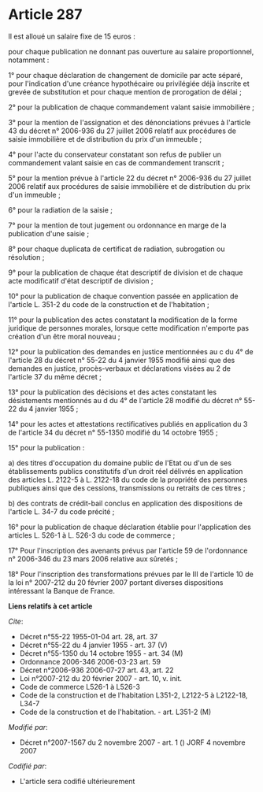 # Article 287

Il est alloué un salaire fixe de 15 euros :

pour chaque publication ne donnant pas ouverture au salaire proportionnel, notamment :

1° pour chaque déclaration de changement de domicile par acte séparé, pour l'indication d'une créance hypothécaire ou
privilégiée déjà inscrite et grevée de substitution et pour chaque mention de prorogation de délai ;

2° pour la publication de chaque commandement valant saisie immobilière ;

3° pour la mention de l'assignation et des dénonciations prévues à l'article 43 du décret n° 2006-936 du 27 juillet 2006
relatif aux procédures de saisie immobilière et de distribution du prix d'un immeuble ;

4° pour l'acte du conservateur constatant son refus de publier un commandement valant saisie en cas de commandement
transcrit ;

5° pour la mention prévue à l'article 22 du décret n° 2006-936 du 27 juillet 2006 relatif aux procédures de saisie
immobilière et de distribution du prix d'un immeuble ;

6° pour la radiation de la saisie ;

7° pour la mention de tout jugement ou ordonnance en marge de la publication d'une saisie ;

8° pour chaque duplicata de certificat de radiation, subrogation ou résolution ;

9° pour la publication de chaque état descriptif de division et de chaque acte modificatif d'état descriptif de division ;

10° pour la publication de chaque convention passée en application de l'article L. 351-2 du code de la construction et de
l'habitation ;

11° pour la publication des actes constatant la modification de la forme juridique de personnes morales, lorsque cette
modification n'emporte pas création d'un être moral nouveau ;

12° pour la publication des demandes en justice mentionnées au c du 4° de l'article 28 du décret n° 55-22 du 4 janvier 1955
modifié ainsi que des demandes en justice, procès-verbaux et déclarations visées au 2 de l'article 37 du même décret ;

13° pour la publication des décisions et des actes constatant les désistements mentionnés au d du 4° de l'article 28 modifié
du décret n° 55-22 du 4 janvier 1955 ;

14° pour les actes et attestations rectificatives publiés en application du 3 de l'article 34 du décret n° 55-1350 modifié du
14 octobre 1955 ;

15° pour la publication :

a) des titres d'occupation du domaine public de l'Etat ou d'un de ses établissements publics constitutifs d'un droit réel
délivrés en application des articles L. 2122-5 à L. 2122-18 du code de la propriété des personnes publiques ainsi que des
cessions, transmissions ou retraits de ces titres ;

b) des contrats de crédit-bail conclus en application des dispositions de l'article L. 34-7 du code précité ;

16° pour la publication de chaque déclaration établie pour l'application des articles L. 526-1 à L. 526-3 du code de
commerce ;

17° Pour l'inscription des avenants prévus par l'article 59 de l'ordonnance n° 2006-346 du 23 mars 2006 relative aux
sûretés ;

18° Pour l'inscription des transformations prévues par le III de l'article 10 de la loi n° 2007-212 du 20 février 2007
portant diverses dispositions intéressant la Banque de France.

**Liens relatifs à cet article**

_Cite_:

  - Décret n°55-22 1955-01-04 art. 28, art. 37
  - Décret n°55-22 du 4 janvier 1955 - art. 37 (V)
  - Décret n°55-1350 du 14 octobre 1955 - art. 34 (M)
  - Ordonnance 2006-346 2006-03-23 art. 59
  - Décret n°2006-936 2006-07-27 art. 43, art. 22
  - Loi n°2007-212 du 20 février 2007 - art. 10, v. init.
  - Code de commerce L526-1 à L526-3
  - Code de la construction et de l'habitation L351-2, L2122-5 à L2122-18, L34-7
  - Code de la construction et de l'habitation. - art. L351-2 (M)

_Modifié par_:

  - Décret n°2007-1567 du 2 novembre 2007 - art. 1 () JORF 4 novembre 2007

_Codifié par_:

  - L'article sera codifié ultérieurement
